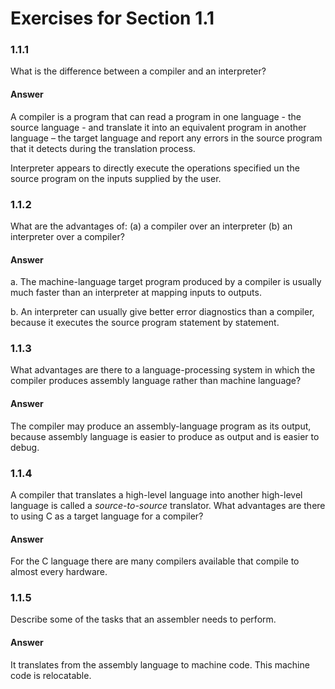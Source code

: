 # Exercises for Section 1.1

### 1.1.1

What is the difference between a compiler and an interpreter?

#### Answer

A compiler is a program that can read a program in one language - the source language - and translate it into an equivalent program in another language – the target language and report any errors in the source program that it detects during the translation process.

Interpreter appears to directly execute the operations specified un the source program on the inputs supplied by the user.

### 1.1.2

What are the advantages of:
(a) a compiler over an interpreter
(b) an interpreter over a compiler?

#### Answer

a. The machine-language target program produced by a compiler is usually much faster than an interpreter at mapping inputs to outputs.

b. An interpreter can usually give better error diagnostics than a compiler, because it executes the source program statement by statement.

### 1.1.3

What advantages are there to a language-processing system in which the compiler
produces assembly language rather than machine language?

#### Answer

The compiler may produce an assembly-language program as its output, because
assembly language is easier to produce as output and is easier to debug.

### 1.1.4

A compiler that translates a high-level language into another high-level
language is called a *source-to-source* translator. What advantages are there to
using C as a target language for a compiler?

#### Answer

For the C language there are many compilers available that compile to almost
every hardware.

### 1.1.5

Describe some of the tasks that an assembler needs to perform.

#### Answer

It translates from the assembly language to machine code. This machine code is
relocatable.

